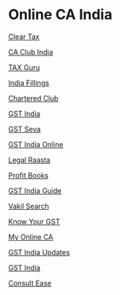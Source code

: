 # Online CA India

<a href="https://cleartax.in/">Clear Tax</a>

<a href="http://www.caclubindia.com/">CA Club India</a>

<a href="https://taxguru.in/">TAX Guru</a>

<a href="https://www.indiafilings.com/">India Fillings</a>

<a href="http://www.charteredclub.com/">Chartered Club</a>

<a href="http://www.gstindia.com/">GST India</a>

<a href="http://www.gstseva.com/">GST Seva</a>

<a href="http://gstindiaonline.com/">GST India Online</a>

<a href="https://www.legalraasta.com/">Legal Raasta</a>

<a href="http://www.profitbooks.net/">Profit Books</a>

<a href="https://gstindiaguide.com/">GST India Guide</a>

<a href="https://vakilsearch.com/">Vakil Search</a>

<a href="https://www.knowyourgst.com/">Know Your GST</a>

<a href="http://www.myonlineca.in/">My Online CA</a>

<a href="http://gstindiaupdates.com/">GST India Updates</a>

<a href="https://gstindia.net/">GST India</a>

<a href="http://www.consultease.com/">Consult Ease</a>

